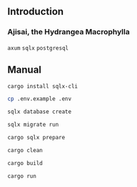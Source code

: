 ## Introduction

### Ajisai, the Hydrangea Macrophylla

`axum` `sqlx` `postgresql`

## Manual

```bash
cargo install sqlx-cli
```

```bash
cp .env.example .env
```

```bash
sqlx database create

sqlx migrate run
```

```bash
cargo sqlx prepare

cargo clean

cargo build

cargo run 
```